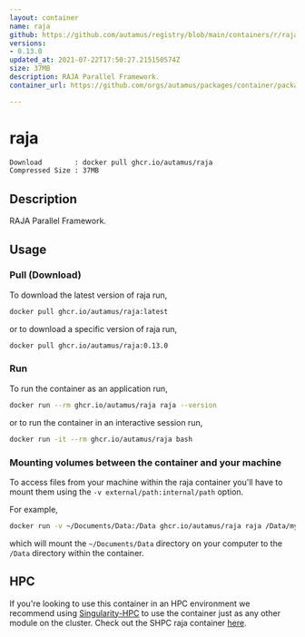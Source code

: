```yaml
---
layout: container
name: raja
github: https://github.com/autamus/registry/blob/main/containers/r/raja/spack.yaml
versions:
- 0.13.0
updated_at: 2021-07-22T17:50:27.215150574Z
size: 37MB
description: RAJA Parallel Framework.
container_url: https://github.com/orgs/autamus/packages/container/package/raja

---
```

# raja
```bash 
Download        : docker pull ghcr.io/autamus/raja
Compressed Size : 37MB
```

## Description
RAJA Parallel Framework.

## Usage
### Pull (Download)
To download the latest version of raja run,

```bash
docker pull ghcr.io/autamus/raja:latest
```

or to download a specific version of raja run,

```bash
docker pull ghcr.io/autamus/raja:0.13.0
```
### Run
To run the container as an application run,
```bash
docker run --rm ghcr.io/autamus/raja raja --version
```

or to run the container in an interactive session run,
```bash
docker run -it --rm ghcr.io/autamus/raja bash
```

### Mounting volumes between the container and your machine
To access files from your machine within the raja container you'll have to mount them using the `-v external/path:internal/path` option.

For example,
```bash
docker run -v ~/Documents/Data:/Data ghcr.io/autamus/raja raja /Data/myData.csv
```
which will mount the `~/Documents/Data` directory on your computer to the `/Data` directory within the container.

## HPC
If you're looking to use this container in an HPC environment we recommend using [Singularity-HPC](https://singularity-hpc.readthedocs.io) to use the container just as any other module on the cluster. Check out the SHPC raja container [here](https://singularityhub.github.io/singularity-hpc/r/ghcr.io-autamus-raja/).